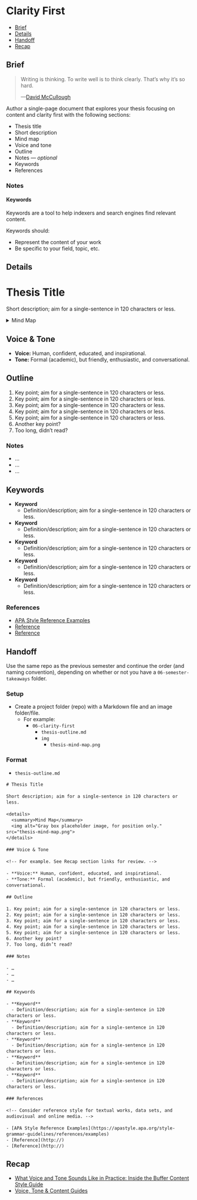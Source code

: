 # Clarity First

- [Brief](#brief)
- [Details](#details)
- [Handoff](#handoff)
- [Recap](#recap)

## Brief

> Writing is thinking. To write well is to think clearly. That’s why it’s so hard.
>
> —[David McCullough](https://en.wikipedia.org/wiki/David_McCullough)

Author a single-page document that explores your thesis focusing on content and clarity first with the following sections:

- Thesis title
- Short description
- Mind map
- Voice and tone
- Outline
- Notes — *optional*
- Keywords
- References

### Notes

#### Keywords

Keywords are a tool to help indexers and search engines find relevant content.

Keywords should:

- Represent the content of your work
- Be specific to your field, topic, etc.

## Details

# Thesis Title

Short description; aim for a single-sentence in 120 characters or less.

<details>
  <summary>Mind Map</summary>

  ![Gray box placeholder image, for position only.](./img/placeholder.svg)
</details>

## Voice & Tone

- **Voice:** Human, confident, educated, and inspirational.
- **Tone:** Formal (academic), but friendly, enthusiastic, and conversational.

## Outline

1. Key point; aim for a single-sentence in 120 characters or less.
2. Key point; aim for a single-sentence in 120 characters or less.
3. Key point; aim for a single-sentence in 120 characters or less.
4. Key point; aim for a single-sentence in 120 characters or less.
5. Key point; aim for a single-sentence in 120 characters or less.
6. Another key point?
7. Too long, didn’t read?

### Notes

- …
- …
- …

## Keywords

- **Keyword**
  - Definition/description; aim for a single-sentence in 120 characters or less.
- **Keyword**
  - Definition/description; aim for a single-sentence in 120 characters or less.
- **Keyword**
  - Definition/description; aim for a single-sentence in 120 characters or less.
- **Keyword**
  - Definition/description; aim for a single-sentence in 120 characters or less.
- **Keyword**
  - Definition/description; aim for a single-sentence in 120 characters or less.

### References

- [APA Style Reference Examples](https://apastyle.apa.org/style-grammar-guidelines/references/examples)
- [Reference](http://)
- [Reference](http://)

## Handoff

Use the same repo as the previous semester and continue the order (and naming convention), depending on whether or not you have a `06-semester-takeaways` folder.

### Setup

- Create a project folder (repo) with a Markdown file and an image folder/file.
  - For example:
    - `06-clarity-first`
      - `thesis-outline.md`
      -  `img`
          - `thesis-mind-map.png`

### Format

- `thesis-outline.md`

```
# Thesis Title

Short description; aim for a single-sentence in 120 characters or less.

<details>
  <summary>Mind Map</summary>
  <img alt="Gray box placeholder image, for position only." src="thesis-mind-map.png">
</details>

### Voice & Tone

<!-- For example. See Recap section links for review. -->

- **Voice:** Human, confident, educated, and inspirational.
- **Tone:** Formal (academic), but friendly, enthusiastic, and conversational.

## Outline

1. Key point; aim for a single-sentence in 120 characters or less.
2. Key point; aim for a single-sentence in 120 characters or less.
3. Key point; aim for a single-sentence in 120 characters or less.
4. Key point; aim for a single-sentence in 120 characters or less.
5. Key point; aim for a single-sentence in 120 characters or less.
6. Another key point?
7. Too long, didn’t read?

### Notes

- …
- …
- …

## Keywords

- **Keyword**
  - Definition/description; aim for a single-sentence in 120 characters or less.
- **Keyword**
  - Definition/description; aim for a single-sentence in 120 characters or less.
- **Keyword**
  - Definition/description; aim for a single-sentence in 120 characters or less.
- **Keyword**
  - Definition/description; aim for a single-sentence in 120 characters or less.
- **Keyword**
  - Definition/description; aim for a single-sentence in 120 characters or less.

### References

<!-- Consider reference style for textual works, data sets, and audiovisual and online media. -->

- [APA Style Reference Examples](https://apastyle.apa.org/style-grammar-guidelines/references/examples)
- [Reference](http://)
- [Reference](http://)
```

## Recap

- [What Voice and Tone Sounds Like in Practice: Inside the Buffer Content Style Guide](https://buffer.com/resources/style-guide/)
- [Voice, Tone & Content Guides](https://voiceandtoneguides.webflow.io)
